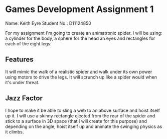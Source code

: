 <h1>Games Development Assignment 1</h1>

Name: Keith Eyre
Student No.: D11124850

For my assignment I'm going to create an animatronic <bold>spider</bold>.
I will be using:
a cylinder for the body,
a sphere for the head an eyes
and rectangles for each of the eight legs.

<h2>Features</h2>
It will mimic the walk of a realistic spider and walk under its own power using motors to drive the legs.
It will scrunch up like a spider would when it's under threat.

<h2>Jazz Factor</h2>
I hope to make it be able to sling a web to an above surface and hoist itself up it. I will use a skinny rectangle ejected from the rear of the spider and stick to a surface in 3D space (that I will create for this purpose) and depending on the angle, hoist itself up and animate the swinging physics as it climbs.


